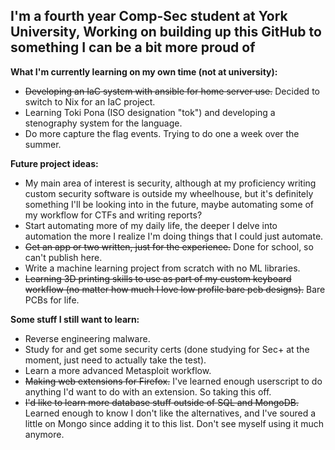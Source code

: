 I'm a fourth year Comp-Sec student at York University, Working on building up this GitHub to something I can be a bit more proud of
---
**What I'm currently learning on my own time (not at university):**
- ~~Developing an IaC system with ansible for home server use.~~ Decided to switch to Nix for an IaC project. 
- Learning Toki Pona (ISO designation "tok") and developing a stenography system for the language. 
- Do more capture the flag events. Trying to do one a week over the summer. 

**Future project ideas:**
- My main area of interest is security, although at my proficiency  writing custom security software is outside my wheelhouse, but it's definitely something I'll be looking into in the future, maybe automating some of my workflow for CTFs and writing reports?
- Start automating more of my daily life, the deeper I delve into automation the more I realize I'm doing things that I could just automate.
- ~~Get an app or two written, just for the experience.~~ Done for school, so can't publish here. 
- Write a machine learning project from scratch with no ML libraries.
- ~~Learning 3D printing skills to use as part of my custom keyboard workflow (no matter how much I love low profile bare pcb designs).~~ Bare PCBs for life. 

**Some stuff I still want to learn:**
 - Reverse engineering malware.
 - Study for and get some security certs (done studying for Sec+ at the moment, just need to actually take the test).
 - Learn a more advanced Metasploit workflow.
 - ~~Making web extensions for Firefox.~~ I've learned enough userscript to do anything I'd want to do with an extension. So taking this off. 
 - ~~I'd like to learn more database stuff outside of SQL and MongoDB.~~ Learned enough to know I don't like the alternatives, and I've soured a little on Mongo since adding it to this list. Don't see myself using it much anymore. 
